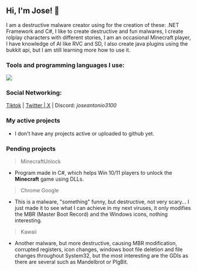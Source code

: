 ## Hi, I'm Jose! 👋

I am a destructive malware creator using for the creation of these: .NET Framework and C#, I like to create destructive and fun malwares, I create rolplay characters with different stories, I am an occasional Minecraft player, I have knowledge of AI like RVC and SD, I also create java plugins using the bukkit api, but I am still learning more how to use it.

### Tools and programming languages I use:
![](https://skillicons.dev/icons?i=idea,vscode,visualstudio,cs,net,discordjs,java,js,nodejs,py)

### Social Networking:

[Tiktok](https://tiktok.com/@joseantonio3100_) | [Twitter | X](https://x.com/Joseantonio3100) | Discord: *joseantonio3100*

### My active projects

* I don't have any projects active or uploaded to github yet.

### Pending projects

> MinecraftUnlock
* Program made in C#, which helps Win 10/11 players to unlock the **Minecraft** game using DLLs.

> Chrome Google
* This is a malware, "something" funny, but destructive, not very scary... I just made it to see what I can achieve in my next viruses, it only modifies the MBR (Master Boot Record) and the Windows icons, nothing interesting.

> Kawaii
* Another malware, but more destructive, causing MBR modification, corrupted registers, icon changes, windows boot file deletion and file changes throughout System32, but the most interesting are the GDIs as there are several such as Mandelbrot or PlgBit. 
